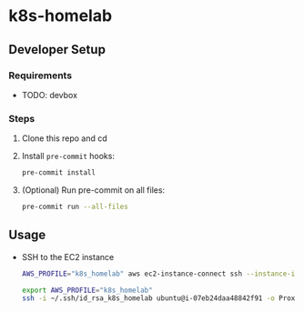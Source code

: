 # k8s-homelab

## Developer Setup

### Requirements

- TODO: devbox

### Steps

1. Clone this repo and cd
2. Install `pre-commit` hooks:

   ```sh
   pre-commit install
   ```

3. (Optional) Run pre-commit on all files:

   ```sh
   pre-commit run --all-files
   ```

## Usage

* SSH to the EC2 instance

   ```sh
   AWS_PROFILE="k8s_homelab" aws ec2-instance-connect ssh --instance-id i-07eb24daa48842f91 --os-user ubuntu --connection-type eice

   export AWS_PROFILE="k8s_homelab"
   ssh -i ~/.ssh/id_rsa_k8s_homelab ubuntu@i-07eb24daa48842f91 -o ProxyCommand='aws ec2-instance-connect open-tunnel --instance-id i-07eb24daa48842f91'
   ```
